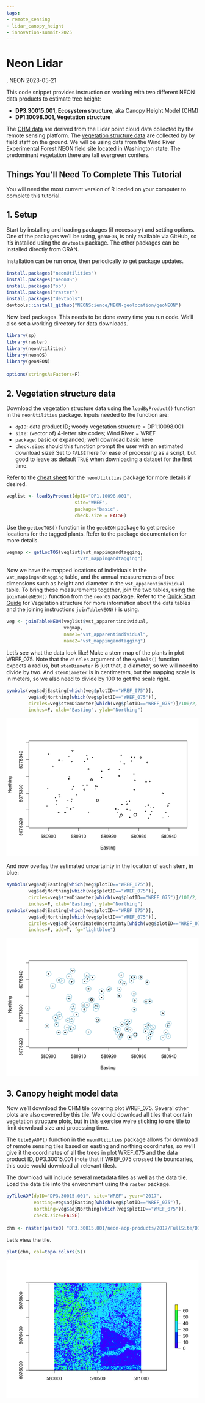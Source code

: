 ```yaml
---
tags:
- remote_sensing
- lidar_canopy_height
- innovation-summit-2025
---
```


Neon Lidar
================
, NEON
2023-05-21

This code snippet provides instruction on working with two different
NEON data products to estimate tree height:

-   **DP3.30015.001, Ecosystem structure**, aka Canopy Height Model
    (CHM)
-   **DP1.10098.001, Vegetation structure**

The
<a href="https://data.neonscience.org/data-products/DP3.30015.001" target="_blank">CHM
data</a> are derived from the Lidar point cloud data collected by the
remote sensing platform. The
<a href="https://data.neonscience.org/data-products/DP1.10098.001" target="_blank">vegetation
structure data</a> are collected by by field staff on the ground. We
will be using data from the Wind River Experimental Forest NEON field
site located in Washington state. The predominant vegetation there are
tall evergreen conifers.

<div id="ds-objectives" markdown="1">

## Things You’ll Need To Complete This Tutorial

You will need the most current version of R loaded on your computer to
complete this tutorial.

</div>

## 1. Setup

Start by installing and loading packages (if necessary) and setting
options. One of the packages we’ll be using, `geoNEON`, is only
available via GitHub, so it’s installed using the `devtools` package.
The other packages can be installed directly from CRAN.

Installation can be run once, then periodically to get package updates.

``` r
install.packages("neonUtilities")
install.packages("neonOS")
install.packages("sp")
install.packages("raster")
install.packages("devtools")
devtools::install_github("NEONScience/NEON-geolocation/geoNEON")
```

Now load packages. This needs to be done every time you run code. We’ll
also set a working directory for data downloads.

``` r
library(sp)
library(raster)
library(neonUtilities)
library(neonOS)
library(geoNEON)

options(stringsAsFactors=F)
```

## 2. Vegetation structure data

Download the vegetation structure data using the `loadByProduct()`
function in the `neonUtilities` package. Inputs needed to the function
are:

-   `dpID`: data product ID; woody vegetation structure = DP1.10098.001
-   `site`: (vector of) 4-letter site codes; Wind River = WREF
-   `package`: basic or expanded; we’ll download basic here
-   `check.size`: should this function prompt the user with an estimated
    download size? Set to `FALSE` here for ease of processing as a
    script, but good to leave as default `TRUE` when downloading a
    dataset for the first time.

Refer to the
<a href="https://www.neonscience.org/sites/default/files/cheat-sheet-neonUtilities.pdf" target="_blank">cheat
sheet</a> for the `neonUtilities` package for more details if desired.

``` r
veglist <- loadByProduct(dpID="DP1.10098.001", 
                         site="WREF", 
                         package="basic", 
                         check.size = FALSE)
```

Use the `getLocTOS()` function in the `geoNEON` package to get precise
locations for the tagged plants. Refer to the package documentation for
more details.

``` r
vegmap <- getLocTOS(veglist$vst_mappingandtagging, 
                          "vst_mappingandtagging")
```

Now we have the mapped locations of individuals in the
`vst_mappingandtagging` table, and the annual measurements of tree
dimensions such as height and diameter in the `vst_apparentindividual`
table. To bring these measurements together, join the two tables, using
the `joinTableNEON()` function from the `neonOS` package. Refer to the
<a href="https://data.neonscience.org/data-products/DP1.10098.001" target="_blank">Quick
Start Guide</a> for Vegetation structure for more information about the
data tables and the joining instructions `joinTableNEON()` is using.

``` r
veg <- joinTableNEON(veglist$vst_apparentindividual, 
                     vegmap, 
                     name1="vst_apparentindividual",
                     name2="vst_mappingandtagging")
```

Let’s see what the data look like! Make a stem map of the plants in plot
WREF_075. Note that the `circles` argument of the `symbols()` function
expects a radius, but `stemDiameter` is just that, a diameter, so we
will need to divide by two. And `stemDiameter` is in centimeters, but
the mapping scale is in meters, so we also need to divide by 100 to get
the scale right.

``` r
symbols(veg$adjEasting[which(veg$plotID=="WREF_075")], 
        veg$adjNorthing[which(veg$plotID=="WREF_075")], 
        circles=veg$stemDiameter[which(veg$plotID=="WREF_075")]/100/2, 
        inches=F, xlab="Easting", ylab="Northing")
```

![](lidar_canopy_height_files/figure-gfm/plot-1-1.png)

And now overlay the estimated uncertainty in the location of each stem,
in blue:

``` r
symbols(veg$adjEasting[which(veg$plotID=="WREF_075")], 
        veg$adjNorthing[which(veg$plotID=="WREF_075")], 
        circles=veg$stemDiameter[which(veg$plotID=="WREF_075")]/100/2, 
        inches=F, xlab="Easting", ylab="Northing")
symbols(veg$adjEasting[which(veg$plotID=="WREF_075")], 
        veg$adjNorthing[which(veg$plotID=="WREF_075")], 
        circles=veg$adjCoordinateUncertainty[which(veg$plotID=="WREF_075")], 
        inches=F, add=T, fg="lightblue")
```

![](lidar_canopy_height_files/figure-gfm/plot-2-1.png)

## 3. Canopy height model data

Now we’ll download the CHM tile covering plot WREF_075. Several other
plots are also covered by this tile. We could download all tiles that
contain vegetation structure plots, but in this exercise we’re sticking
to one tile to limit download size and processing time.

The `tileByAOP()` function in the `neonUtilities` package allows for
download of remote sensing tiles based on easting and northing
coordinates, so we’ll give it the coordinates of all the trees in plot
WREF_075 and the data product ID, DP3.30015.001 (note that if WREF_075
crossed tile boundaries, this code would download all relevant tiles).

The download will include several metadata files as well as the data
tile. Load the data tile into the environment using the `raster`
package.

``` r
byTileAOP(dpID="DP3.30015.001", site="WREF", year="2017", 
          easting=veg$adjEasting[which(veg$plotID=="WREF_075")], 
          northing=veg$adjNorthing[which(veg$plotID=="WREF_075")],
          check.size=FALSE)

chm <- raster(paste0( "DP3.30015.001/neon-aop-products/2017/FullSite/D16/2017_WREF_1/L3/DiscreteLidar/CanopyHeightModelGtif/NEON_D16_WREF_DP3_580000_5075000_CHM.tif"))
```

Let’s view the tile.

``` r
plot(chm, col=topo.colors(5))
```

![](lidar_canopy_height_files/figure-gfm/plot-chm-1.png)
